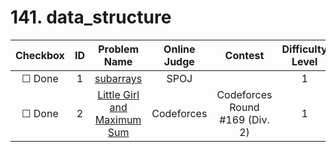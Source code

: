 # 141. data_structure


| Checkbox | ID | Problem Name|Online Judge|Contest|Difficulty Level|
|:---:|:---:|:---:|:---:|:---:|:---:|
|&#9744; Done|1|[subarrays](http://www.spoj.com/problems/ARRAYSUB/)|SPOJ||1|
|&#9744; Done|2|[Little Girl and Maximum Sum](http://codeforces.com/problemset/problem/276/C)|Codeforces|Codeforces Round #169 (Div. 2)|1|
